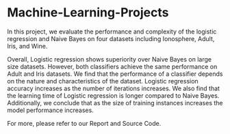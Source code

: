 # Machine-Learning-Projects

In this project, we evaluate the performance and complexity of the logistic regression and Naive Bayes on four datasets including Ionosphere, Adult, Iris, and Wine. 

Overall, Logistic regression shows superiority over Naive Bayes on large size datasets. However, both classifiers achieve the same performance on Adult and Iris datasets. We find that the performance of a classifier depends on the nature and characteristics of the dataset. Logistic regression accuracy increases as the number of iterations increases. We also find that the learning time of Logistic regression is longer compared to Naive Bayes. Additionally, we conclude that as the size of training instances increases the model performance increases. 

For more, please refer to our Report and Source Code.
